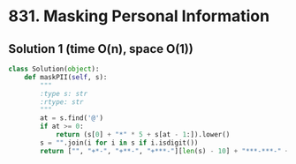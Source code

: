 # 831. Masking Personal Information

## Solution 1 (time O(n), space O(1))

```python
class Solution(object):
    def maskPII(self, s):
        """
        :type s: str
        :rtype: str
        """
        at = s.find('@')
        if at >= 0:
            return (s[0] + "*" * 5 + s[at - 1:]).lower()
        s = "".join(i for i in s if i.isdigit())
        return ["", "+*-", "+**-", "+***-"][len(s) - 10] + "***-***-" + s[-4:]
```
